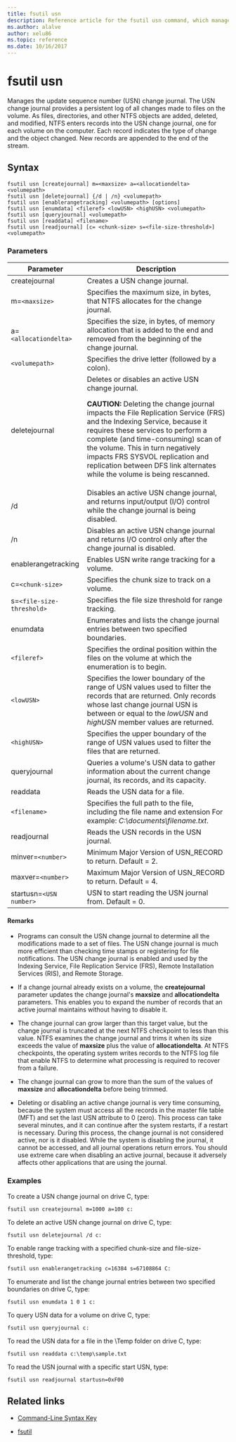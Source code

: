 ```yaml
---
title: fsutil usn
description: Reference article for the fsutil usn command, which manages the update sequence number (USN) change journal.
ms.author: alalve
author: xelu86
ms.topic: reference
ms.date: 10/16/2017
---
```


# fsutil usn



Manages the update sequence number (USN) change journal. The USN change journal provides a persistent log of all changes made to files on the volume. As files, directories, and other NTFS objects are added, deleted, and modified, NTFS enters records into the USN change journal, one for each volume on the computer. Each record indicates the type of change and the object changed. New records are appended to the end of the stream.

## Syntax

```
fsutil usn [createjournal] m=<maxsize> a=<allocationdelta> <volumepath>
fsutil usn [deletejournal] {/d | /n} <volumepath>
fsutil usn [enablerangetracking] <volumepath> [options]
fsutil usn [enumdata] <fileref> <lowUSN> <highUSN> <volumepath>
fsutil usn [queryjournal] <volumepath>
fsutil usn [readdata] <filename>
fsutil usn [readjournal] [c= <chunk-size> s=<file-size-threshold>] <volumepath>
```

### Parameters

| Parameter | Description |
| --------- | ----------- |
| createjournal | Creates a USN change journal. |
| m=`<maxsize>` | Specifies the maximum size, in bytes, that NTFS allocates for the change journal. |
| a=`<allocationdelta>` | Specifies the size, in bytes, of memory allocation that is added to the end and removed from the beginning of the change journal. |
| `<volumepath>` | Specifies the drive letter (followed by a colon). |
| deletejournal | Deletes or disables an active USN change journal.<p>**CAUTION:** Deleting the change journal impacts the File Replication Service (FRS) and the Indexing Service, because it requires these services to perform a complete (and time-consuming) scan of the volume. This in turn negatively impacts FRS SYSVOL replication and replication between DFS link alternates while the volume is being rescanned. |
| /d | Disables an active USN change journal, and returns input/output (I/O) control while the change journal is being disabled. |
| /n | Disables an active USN change journal and returns I/O control only after the change journal is disabled. |
| enablerangetracking | Enables USN write range tracking for a volume. |
| c=`<chunk-size>` | Specifies the chunk size to track on a volume. |
| s=`<file-size-threshold>` | Specifies the file size threshold for range tracking. |
| enumdata | Enumerates and lists the change journal entries between two specified boundaries. |
| `<fileref>` | Specifies the ordinal position within the files on the volume at which the enumeration is to begin. |
| `<lowUSN>` | Specifies the lower boundary of the range of USN values used to filter the records that are returned. Only records whose last change journal USN is between or equal to the *lowUSN* and *highUSN* member values are returned. |
| `<highUSN>` | Specifies the upper boundary of the range of USN values used to filter the files that are returned. |
| queryjournal | Queries a volume's USN data to gather information about the current change journal, its records, and its capacity. |
| readdata | Reads the USN data for a file. |
| `<filename>` | Specifies the full path to the file, including the file name and extension For example: *C:\documents\filename.txt*. |
| readjournal | Reads the USN records in the USN journal. |
| minver=`<number>` | Minimum Major Version of USN_RECORD to return. Default = 2. |
| maxver=`<number>` | Maximum Major Version of USN_RECORD to return. Default = 4. |
| startusn=`<USN number>` | USN to start reading the USN journal from. Default = 0. |

#### Remarks

- Programs can consult the USN change journal to determine all the modifications made to a set of files. The USN change journal is much more efficient than checking time stamps or registering for file notifications. The USN change journal is enabled and used by the Indexing Service, File Replication Service (FRS), Remote Installation Services (RIS), and Remote Storage.

- If a change journal already exists on a volume, the **createjournal** parameter updates the change journal's **maxsize** and **allocationdelta** parameters. This enables you to expand the number of records that an active journal maintains without having to disable it.

- The change journal can grow larger than this target value, but the change journal is truncated at the next NTFS checkpoint to less than this value. NTFS examines the change journal and trims it when its size exceeds the value of **maxsize** plus the value of **allocationdelta**. At NTFS checkpoints, the operating system writes records to the NTFS log file that enable NTFS to determine what processing is required to recover from a failure.

- The change journal can grow to more than the sum of the values of **maxsize** and **allocationdelta** before being trimmed.

- Deleting or disabling an active change journal is very time consuming, because the system must access all the records in the master file table (MFT) and set the last USN attribute to 0 (zero). This process can take several minutes, and it can continue after the system restarts, if a restart is necessary. During this process, the change journal is not considered active, nor is it disabled. While the system is disabling the journal, it cannot be accessed, and all journal operations return errors. You should use extreme care when disabling an active journal, because it adversely affects other applications that are using the journal.

### Examples

To create a USN change journal on drive C, type:

```
fsutil usn createjournal m=1000 a=100 c:
```

To delete an active USN change journal on drive C, type:

```
fsutil usn deletejournal /d c:
```

To enable range tracking with a specified chunk-size and file-size-threshold, type:

```
fsutil usn enablerangetracking c=16384 s=67108864 C:
```

To enumerate and list the change journal entries between two specified boundaries on drive C, type:

```
fsutil usn enumdata 1 0 1 c:
```

To query USN data for a volume on drive C, type:

```
fsutil usn queryjournal c:
```

To read the USN data for a file in the \Temp folder on drive C, type:

```
fsutil usn readdata c:\temp\sample.txt
```

To read the USN journal with a specific start USN, type:

```
fsutil usn readjournal startusn=0xF00
```

## Related links

- [Command-Line Syntax Key](command-line-syntax-key.md)

- [fsutil](fsutil.md)
